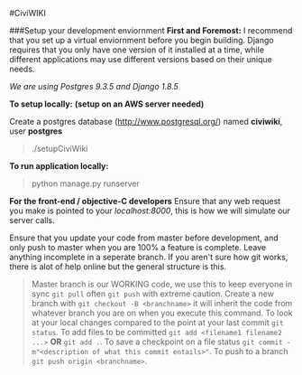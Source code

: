 #CiviWIKI 

###Setup your development enviornment
**First and Foremost:** I recommend that you set up a virtual enviornment before you begin building. Django requires that you only have one version of it installed at a time, while different applications may use different versions based on their unique needs.

*We are using Postgres 9.3.5 and Django 1.8.5*

**To setup locally:**
****(setup on an AWS server needed)****

Create a postgres database (http://www.postgresql.org/) named **civiwiki**, user **postgres**
> ./setupCiviWiki

**To run application locally:**
> python manage.py runserver

**For the front-end / objective-C developers**
Ensure that any web request you make is pointed to your *localhost:8000*, this is how we will simulate our server calls.

Ensure that you update your code from master before development, and only push to master when you are 100% a feature is complete. Leave anything incomplete in a seperate branch. If you aren't sure how git works, there is alot of help online but the general structure is this.

> Master branch is our WORKING code, we use this to keep everyone in sync `git pull` often `git push` with extreme caution. 
> Create a new branch with `git checkout -B <branchname>` it will inherit the code from whatever branch you are on when you execute this command.
> To look at your local changes compared to the point at your last commit `git status`.
> To add files to be committed `git add <filename1 filename2 ...>` **OR** `git add .`.
> To save a checkpoint on a file status `git commit -m"<description of what this commit entails>"`.
> To push to a branch `git push origin <branchname>`.





